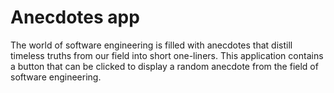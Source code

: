 # Anecdotes app
The world of software engineering is filled with anecdotes that distill timeless truths from our field into short one-liners. This application contains a button that can be clicked to display a random anecdote from the field of software engineering.